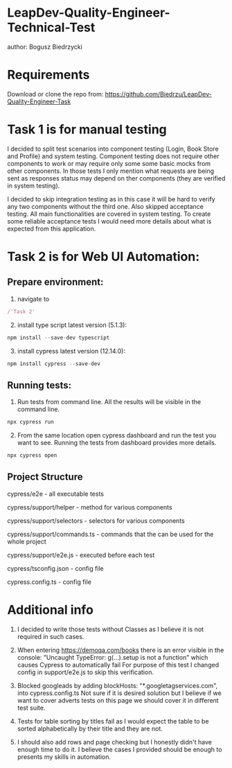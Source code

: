 # LeapDev-Quality-Engineer-Technical-Test
author: Bogusz Biedrzycki

# Requirements
Download or clone the repo from:
https://github.com/Biedrzu/LeapDev-Quality-Engineer-Task

# Task 1 is for manual testing
I decided to split test scenarios into component testing (Login, Book Store and Profile) and system testing.
Component testing does not  require other components to work or may require only some some basic mocks from other components.
In those tests I only mention what requests are being sent as responses status may depend on ther components (they are verified in system testing).

I decided to skip integration testing as in this case it will be hard to verify any two components without the third one.
Also skipped acceptance testing. All main functionalities are covered in system testing. To create some reliable acceptance tests I would need more details
about what is expected from this application.

# Task 2 is for Web UI Automation:
## Prepare environment:
1) navigate to 
```javascript
/'Task 2'
```
2) install type script latest version (5.1.3):
```javascript
npm install --save-dev typescript
```

3) install cypress latest version (12.14.0):
```javascript
npm install cypress --save-dev
```

## Running tests:
1) Run tests from command line.
All the results will be visible in the command line.
```javascript
npx cypress run
```

2) From the same location open cypress dashboard and run the test you want to see.
Running the tests from dashboard provides more details.
```javascript
npx cypress open
```


## Project Structure
cypress/e2e - all executable tests

cypress/support/helper - method for various components

cypress/support/selectors - selectors for various components

cypress/support/commands.ts - commands that the can be used for the whole project

cypress/support/e2e.js - executed before each test

cypress/tsconfig.json - config file

cypress.config.ts - config file


# Additional info
1. I decided to write those tests without Classes as I believe it is not required in such cases.

2. When entering https://demoqa.com/books there is an error visible in the console: 
"Uncaught TypeError: g(...).setup is not a function" which causes Cypress to automatically fail
For purpose of this test I changed config in support/e2e.js to skip this verification.

3. Blocked googleads by adding blockHosts: "*.googletagservices.com", into cypress.config.ts
Not sure if it is desired solution but I believe if we want to cover adverts tests on this page
we should cover it in different test suite.

4. Tests for table sorting by titles fail as I would expect the table to be sorted alphabetically by their title and they are not.

5. I should also add rows and page checking but I honestly didn't have enough time to do it. I believe the cases I 
provided should be enough to presents my skills in automation.